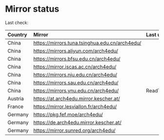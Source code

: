 <script src="./time.js"></script>
# Mirror status
Last check: <script type="text/javascript">localize(1688253499.424311);</script>

|Country|Mirror|Last update|
|:------|:-----|:----------|
|China|https://mirrors.tuna.tsinghua.edu.cn/arch4edu/|<script type="text/javascript">localize(1688193229);</script>|
|China|https://mirrors.aliyun.com/arch4edu/|<script type="text/javascript">localize(1688193229);</script>|
|China|https://mirrors.bfsu.edu.cn/arch4edu/|<script type="text/javascript">localize(1688193229);</script>|
|China|https://mirror.iscas.ac.cn/arch4edu/|<script type="text/javascript">localize(1688236484);</script>|
|China|https://mirrors.nju.edu.cn/arch4edu/|<script type="text/javascript">localize(1688106960);</script>|
|China|https://mirrors.sau.edu.cn/arch4edu/|<script type="text/javascript">localize(1673850842);</script>|
|China|https://mirrors.ynu.edu.cn/arch4edu/|ReadTimeout|
|Austria|https://at.arch4edu.mirror.kescher.at/|<script type="text/javascript">localize(1688193229);</script>|
|France|https://mirror.lesviallon.fr/arch4edu/|<script type="text/javascript">localize(1688193229);</script>|
|Germany|https://pkg.fef.moe/arch4edu/|<script type="text/javascript">localize(1688193229);</script>|
|Germany|https://de.arch4edu.mirror.kescher.at/|<script type="text/javascript">localize(1688193229);</script>|
|Germany|https://mirror.sunred.org/arch4edu/|<script type="text/javascript">localize(1688193229);</script>|

<script src="./tablefilter/tablefilter.js"></script>
<script src="./table.js"></script>